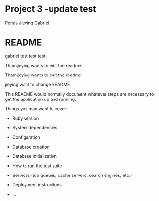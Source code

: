 # Project 3 -update test
Persis Jieying Gabriel
# README

gabriel test 
test test

Thamjieying wants to edit the readme


Thamjieying wants to edit the readme

jieying want to change README

This README would normally document whatever steps are necessary to get the
application up and running.

Things you may want to cover:

* Ruby version

* System dependencies

* Configuration

* Database creation

* Database initialization

* How to run the test suite

* Services (job queues, cache servers, search engines, etc.)

* Deployment instructions

* ...
